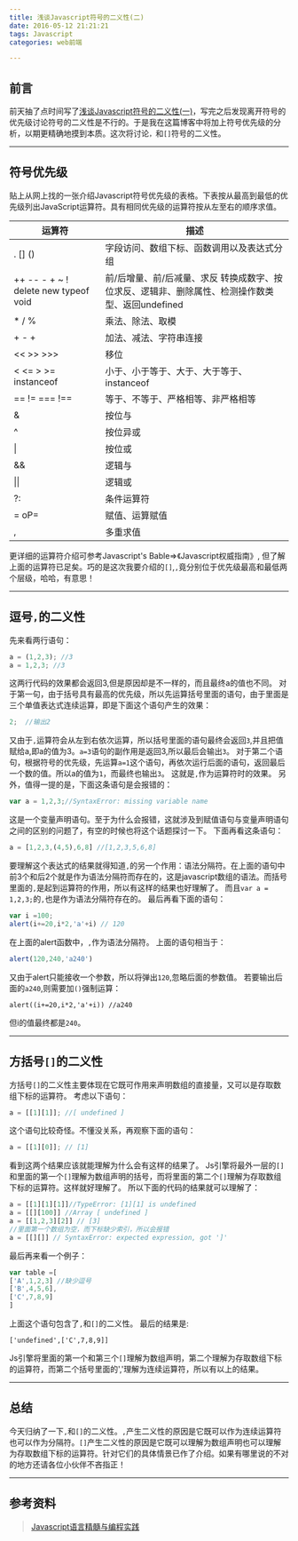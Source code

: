 ```yaml
---
title: 浅谈Javascript符号的二义性(二)
date: 2016-05-12 21:21:21
tags: Javascript
categories: web前端

---
```


## 前言
前天抽了点时间写了[浅谈Javascript符号的二义性(一)](http://www.haihuiling.top/2016/05/10/%E6%B5%85%E8%B0%88Javascript%E7%AC%A6%E5%8F%B7%E7%9A%84%E4%BA%8C%E4%B9%89%E6%80%A7.%E4%B8%80/#more)，写完之后发现离开符号的优先级讨论符号的二义性是不行的。于是我在这篇博客中将加上符号优先级的分析，以期更精确地摸到本质。这次将讨论`，`和`[]`符号的二义性。

<!-- more -->

---

## 符号优先级

贴上从网上找的一张介绍Javascript符号优先级的表格。下表按从最高到最低的优先级列出JavaScript运算符。具有相同优先级的运算符按从左至右的顺序求值。
  
 |运算符|描述        |
  |---------------------------------|---------------------------------------------|
  |. [] ()|字段访问、数组下标、函数调用以及表达式分组|
  |++ -- - + ~ ! delete new typeof void|前/后增量、前/后减量、求反 转换成数字、按位求反、逻辑非、删除属性、检测操作数类型、返回undefined|
  |\* / %|乘法、除法、取模|
  |\+ \- \+|加法、减法、字符串连接|
  |<< >> >>>|移位|
  |< <= > >= instanceof	|小于、小于等于、大于、大于等于、instanceof|
  |== != === !==|	等于、不等于、严格相等、非严格相等|
  |&|	按位与|
  |^|	按位异或|
  |&#124;|按位或|
  |&&|	逻辑与|
  |&#124;&#124;|逻辑或|
  |?:|条件运算符|
  |= oP=|赋值、运算赋值|
  |,	|多重求值|
  
 
  更详细的运算符介绍可参考Javascript's Bable=>《Javascript权威指南》,
  但了解上面的运算符已足矣。巧的是这次我要介绍的`[]`,`,`竟分别位于优先级最高和最低两个层级，哈哈，有意思！
  
  ----
 
## 逗号`,`的二义性

先来看两行语句：
```javascript
a = (1,2,3); //3
a = 1,2,3; //3
```
这两行代码的效果都会返回3,但是原因却是不一样的，而且最终a的值也不同。
对于第一句，由于括号具有最高的优先级，所以先运算括号里面的语句，由于里面是三个单值表达式连续运算，即是下面这个语句产生的效果：
```javascript
2;  //输出2
```
又由于`,`运算符会从左到右依次运算，所以括号里面的语句最终会返回`3`,并且把值赋给a,即a的值为3。`a=3`语句的副作用是返回3,所以最后会输出`3`。
对于第二个语句，根据符号的优先级，先运算`a=1`这个语句，再依次运行后面的语句，返回最后一个数的值。所以a的值为`1`，而最终也输出`3`。
这就是`,`作为运算符时的效果。
另外，值得一提的是，下面这条语句是会报错的：
```javascript
var a = 1,2,3;//SyntaxError: missing variable name
```
这是一个变量声明语句。至于为什么会报错，这就涉及到赋值语句与变量声明语句之间的区别的问题了，有空的时候也将这个话题探讨一下。
下面再看这条语句：
```javascript
a = [1,2,3,(4,5),6,8] //[1,2,3,5,6,8]
```
要理解这个表达式的结果就得知道`,`的另一个作用：语法分隔符。在上面的语句中前3个和后2个就是作为语法分隔符而存在的，这是javascript数组的语法。而括号里面的`,`是起到运算符的作用，所以有这样的结果也好理解了。
而且`var a = 1,2,3;`的`,`也是作为语法分隔符存在的。
最后再看下面的语句：
```javascript
var i =100;
alert(i+=20,i*2,'a'+i) // 120
```
在上面的alert函数中，`,`作为语法分隔符。
上面的语句相当于：
```javascript
alert(120,240,'a240')
```
又由于alert只能接收一个参数，所以将弹出`120`,忽略后面的参数值。
若要输出后面的`a240`,则需要加`()`强制运算：
```
alert((i+=20,i*2,'a'+i)) //a240
```
但i的值最终都是`240`。

---

## 方括号`[]`的二义性
方括号`[]`的二义性主要体现在它既可作用来声明数组的直接量，又可以是存取数组下标的运算符。
考虑以下语句：
```javascript
a = [[1][1]]; //[ undefined ]
```
这个语句比较奇怪。不懂没关系，再观察下面的语句：
```javascript
a = [[1][0]]; // [1]
```
看到这两个结果应该就能理解为什么会有这样的结果了。
Js引擎将最外一层的`[]`和里面的第一个`[]`理解为数组声明的括号，而将里面的第二个`[]`理解为存取数组下标的运算符。这样就好理解了。
所以下面的代码的结果就可以理解了：
```javascript
a = [[1][1][1]]//TypeError: [1][1] is undefined
a = [[][100]] //Array [ undefined ]
a = [[1,2,3][2]] // [3]
//里面第一个数组为空，而下标缺少索引，所以会报错
a = [[][]] // SyntaxError: expected expression, got ']'
```
最后再来看一个例子：
```javascript
var table =[
['A',1,2,3] //缺少逗号
['B',4,5,6],
['C',7,8,9]
]
```
上面这个语句包含了`,`和`[]`的二义性。
最后的结果是:
```
['undefined',['C',7,8,9]]
```

Js引擎将里面的第一个和第三个`[]`理解为数组声明，第二个理解为存取数组下标的运算符，而第二个括号里面的','理解为连续运算符，所以有以上的结果。
 
 ---

## 总结
今天归纳了一下`,`和`[]`的二义性。`,`产生二义性的原因是它既可以作为连续运算符也可以作为分隔符。`[]`产生二义性的原因是它既可以理解为数组声明也可以理解为存取数组下标的运算符。针对它们的具体情景已作了介绍。如果有哪里说的不对的地方还请各位小伙伴不吝指正！

---

## 参考资料
> [Javascript语言精髓与编程实践][1]

[1]:  "http://www.duokan.com/book/84607" "Javascript语言精髓与编程实践 周爱民"
